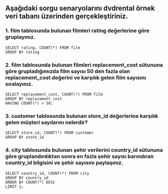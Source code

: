 ## Aşağıdaki sorgu senaryolarını dvdrental örnek veri tabanı üzerinden gerçekleştiriniz.

### 1. film tablosunda bulunan filmleri rating değerlerine göre gruplayınız.

    SELECT rating, COUNT(*) FROM film
    GROUP BY rating

### 2. film tablosunda bulunan filmleri replacement_cost sütununa göre grupladığımızda film sayısı 50 den fazla olan replacement_cost değerini ve karşılık gelen film sayısını sıralayınız.

    SELECT replacement_cost, COUNT(*) FROM film
    GROUP BY replacement_cost
    HAVING COUNT(*) > 50;

### 3. customer tablosunda bulunan store_id değerlerine karşılık gelen müşteri sayılarını nelerdir? 

    SELECT store_id, COUNT(*) FROM customer
    GROUP BY store_id

### 4. city tablosunda bulunan şehir verilerini country_id sütununa göre gruplandırdıktan sonra en fazla şehir sayısı barındıran country_id bilgisini ve şehir sayısını paylaşınız.

    SELECT country_id, COUNT(*) FROM city
    GROUP BY country_id
    ORDER BY COUNT(*) DESC
    LIMIT 1;